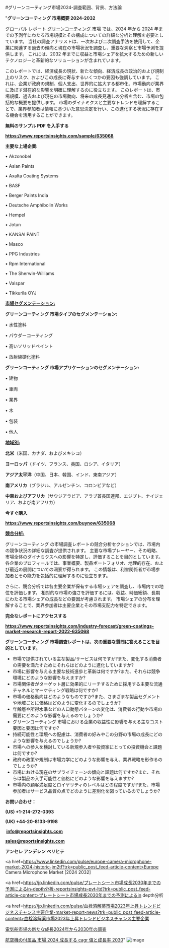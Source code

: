 #グリーンコーティング市場2024-調査範囲、背景、方法論

"<strong>グリーンコーティング 市場概要 2024-2032</strong>

グローバル レポート <a href=https://www.reportsinsights.com/sample/635068>グリーンコーティング 市場</a> では、2024 年から 2024 年までの予測年にわたる市場規模とその構成についての詳細な分析と理解を必要としています。 当社の調査アナリストは、一次および二次調査手法を使用して、企業に関連する過去の傾向と現在の市場状況を調査し、重要な洞察と市場予測を提供します。 これには、2032 年までに収益と市場シェアを拡大​​するための新しいテクノロジーと革新的なソリューションが含まれています。

このレポートでは、経済成長の現状、新たな傾向、経済成長の政治的および規制上のリスク、およびこの成長に寄与するいくつかの要因も強調しています。 これは、企業が政府の規制、個人支出、世界的に拡大する都市化、市場動向が業界に及ぼす潜在的な影響を明確に理解するのに役立ちます。 このレポートは、市場規模、過去および現在の市場動向、将来の成長見通しの分析を含む、市場の包括的な概要を提供します。 市場のダイナミクスと主要なトレンドを理解することで、業界参加者は情報に基づいた意思決定を行い、この進化する状況に存在する機会を活用することができます。

<strong><b>無料のサンプル PDF を入手する</b></strong>

<a href=https://www.reportsinsights.com/sample/635068><strong><u>https://www.reportsinsights.com/sample/635068</u></strong></a>

<strong>主要な上場企業:</strong>

• Akzonobel

• Asian Paints

• Axalta Coating Systems

• BASF

• Berger Paints India

• Deutsche Amphibolin Works

• Hempel

• Jotun

• KANSAI PAINT

• Masco

• PPG Industries

• Rpm International

• The Sherwin-Williams

• Valspar

• Tikkurila OYJ

<strong><u>市場セグメンテーション</u></strong><strong><u>:</u></strong>

<strong>グリーンコーティング 市場タイプのセグメンテーション:</strong>

• 水性塗料

• パウダーコーティング

• 高いソリッドペイント

• 放射線硬化塗料

<strong>グリーンコーティング 市場アプリケーションのセグメンテーション:</strong>

• 建物

• 車両

• 業界

• 木

• 包装

• 他人

<strong><u>地域別</u></strong><strong><u>:</u></strong>

<strong>北米</strong>（米国、カナダ、およびメキシコ）

<strong>ヨーロッパ</strong>（ドイツ、フランス、英国、ロシア、イタリア）

<strong>アジア太平洋</strong>（中国、日本、韓国、インド、東南アジア）

<strong>南アメリカ</strong>（ブラジル、アルゼンチン、コロンビアなど）

<strong>中東およびアフリカ</strong>（サウジアラビア、アラブ首長国連邦、エジプト、ナイジェリア、および南アフリカ）

<strong>今すぐ購入</strong>

<a href=https://www.reportsinsights.com/buynow/635068><strong><u>https://www.reportsinsights.com/buynow/635068</u></strong></a>

<strong><u>競合分析:</u></strong>

グリーンコーティング の市場調査レポートの競合分析セクションでは、市場内の競争状況の詳細な調査が提供されます。 主要な市場プレーヤー、その戦略、市場全体のダイナミクスへの影響を特定し、評価することを目的としています。 各企業のプロフィールでは、事業概要、製品ポートフォリオ、地理的存在、および最近の展開についての洞察が得られます。 この情報は、利害関係者が市場参加者とその能力を包括的に理解するのに役立ちます。

さらに、競合分析では各主要企業が保有する市場シェアを調査し、市場内での地位を評価します。 相対的な市場の強さを評価するには、収益、時価総額、長期にわたる市場シェアの成長などの要因が考慮されます。 市場シェアの分布を理解することで、業界参加者は主要企業とその市場支配力を特定できます。

<strong>完全なレポートにアクセスする</strong>

<a href=https://www.reportsinsights.com/industry-forecast/green-coatings-market-research-report-2022-635068><strong><u><b>https://www.reportsinsights.com/industry-forecast/green-coatings-market-research-report-2022-635068</b></u></strong></a>

<strong><b>グリーンコーティング 市場調査レポートは、次の重要な質問に答えることを目的としています。</b></strong>
<ul>
  <li>市場で提供されている主な製品/サービスは何ですか?また、変化する消費者の需要を満たすためにそれらはどのように進化していますか?</li>
  <li>市場に影響を与える主要な技術進歩と革新は何ですか?また、それらは競争環境にどのような影響を与えますか?</li>
  <li>市場関係者がターゲット層に効果的にリーチするために採用する主要な流通チャネルとマーケティング戦略は何ですか?</li>
  <li>市場の価格動向はどのようなものですか?また、さまざまな製品セグメントや地域ごとに価格はどのように変化するのでしょうか?</li>
  <li>年齢層や所得水準などの人口動態パターンの変化は、消費者の行動や市場の需要にどのような影響を与えるのでしょうか?</li>
  <li>グリーンコーティング 市場における企業の収益性に影響を与える主なコスト要因と要因は何ですか?</li>
  <li>持続可能性と環境への配慮は、消費者の好みやこの分野の市場の成長にどのような影響を与えるのでしょうか?</li>
  <li>市場への参入を検討している新規参入者や投資家にとっての投資機会と課題は何ですか?</li>
  <li>政府の政策や規制は市場力学にどのような影響を与え、業界戦略を形作るのでしょうか?</li>
  <li>市場における現在のサプライチェーンの傾向と課題は何ですか?また、それらは製品の入手可能性と価格にどのような影響を与えますか?</li>
  <li>市場内の顧客満足度とロイヤリティのレベルはどの程度ですか?また、市場参加者はサービス品質の点でどのように差別化を図っているのでしょうか?</li>
</ul>
<strong>お問い合わせ：</strong>

<strong>(US) +1-214-272-0393</strong>

<strong>(UK) +44-20-8133-9198</strong>

<strong> </strong><a href=info@reportsinsights.com><strong><u>info@reportsinsights.com</u></strong></a>

<a href=sales@reportsinsights.com><strong><u>sales@reportsinsights.com</u></strong></a>

<strong>アンセレ アンデレン ベリヒテ</strong>

<a href=https://www.linkedin.com/pulse/europe-camera-microphone-market-2024-historic-jm2tf?trk=public_post_feed-article-content>Europe Camera Microphone Market [2024 2032]</a>

<a href=https://jp.linkedin.com/pulse/プレートシート市場成長2030年までの予測によるin-depth分析-reportsinsights-pvt-ltd?trk=public_post_feed-article-content>プレートシート市場成長2030年までの予測によるin depth分析</a>

<a href=https://jp.linkedin.com/pulse/血栓溶解薬市場2023年上昇トレンドビジネスチャンス主要企業-market-report-news?trk=public_post_feed-article-content>血栓溶解薬市場2023年上昇トレンドビジネスチャンス主要企業</a>

<a href=https://www.linkedin.com/pulse/電気船市場の新たな成長2024年から2030年の調査-reportsinsights-pvt-ltd/>電気船市場の新たな成長2024年から2030年の調査</a>

<a href=https://www.linkedin.com/pulse/航空機の付属品-市場-2024-成長する-cagr-値と成長率-2030-community-market-research-vufwe/>航空機の付属品 市場 2024 成長する cagr 値と成長率 2030</a>"
![image](https://github.com/ahaan12367/RIMarket24/assets/158471582/31636dfa-43aa-4e54-915c-af5ac7370e8f)
